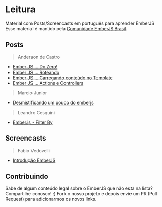 Leitura
=======

Material com Posts/Screencasts em português para aprender EmberJS
Esse material é mantido pela [Comunidade EmberJS Brasil](https://www.facebook.com/groups/EmberJS.Brasil/). 


## Posts

> Anderson de Castro

* [Ember JS ... Do Zero!](https://medium.com/@andersondecastro/ember-js-do-zero-9150ec2fc22c)
* [Ember JS ... Roteando](https://medium.com/@andersondecastro/ember-js-roteando-8a7469e3c88c)
* [Ember JS ... Carregando conteúdo no Template](https://medium.com/@andersondecastro/ember-carregando-conteudo-no-template-63652962fc5)
* [Ember JS ... Actions e Controllers](https://medium.com/@andersondecastro/ember-js-actions-e-controllers-1b12b588d1f3)

> Marcio Junior

* [Desmistificando um pouco do emberjs](https://medium.com/@marciojunior_me/desmistificando-um-pouco-do-ember-js-71b92f9ab9f0)

> Leandro Cesquini

* [Ember.js - Filter By](http://leandrocp.com.br/2015/03/18/emberjs-filterby/)


## Screencasts

> Fabio Vedovelli

* [Introdução EmberJS](https://www.youtube.com/watch?v=B8iWVCDE63U&list=UU1PUtdA_NktdtmRpF_UGG_w)


## Contribuindo

Sabe de algum conteúdo legal sobre o EmberJS que não esta na lista? Compartilhe conosco! :)
Fork o nosso projeto e depois envie um PR (Pull Request) para adicionarmos os novos links.